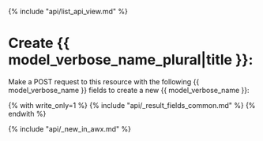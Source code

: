 {% include "api/list_api_view.md" %}

# Create {{ model_verbose_name_plural|title }}:

Make a POST request to this resource with the following {{ model_verbose_name }}
fields to create a new {{ model_verbose_name }}:

{% with write_only=1 %}
{% include "api/_result_fields_common.md" %}
{% endwith %}

{% include "api/_new_in_awx.md" %}
